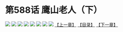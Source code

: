 # 第588话 鹰山老人（下）
![](https://mhpic.xiaomingtaiji.net/comic/D/斗破苍穹拆分版/588话/1.jpg-zymk.middle.webp)
![](https://mhpic.xiaomingtaiji.net/comic/D/斗破苍穹拆分版/588话/2.jpg-zymk.middle.webp)
![](https://mhpic.xiaomingtaiji.net/comic/D/斗破苍穹拆分版/588话/3.jpg-zymk.middle.webp)
![](https://mhpic.xiaomingtaiji.net/comic/D/斗破苍穹拆分版/588话/4.jpg-zymk.middle.webp)
![](https://mhpic.xiaomingtaiji.net/comic/D/斗破苍穹拆分版/588话/5.jpg-zymk.middle.webp)
![](https://mhpic.xiaomingtaiji.net/comic/D/斗破苍穹拆分版/588话/6.jpg-zymk.middle.webp)
![](https://mhpic.xiaomingtaiji.net/comic/D/斗破苍穹拆分版/588话/7.jpg-zymk.middle.webp)
![](https://mhpic.xiaomingtaiji.net/comic/D/斗破苍穹拆分版/588话/8.jpg-zymk.middle.webp)
[【上一章】](./587.md)
[【目录】](./READMD.md)
[【下一章】](./589.md)
